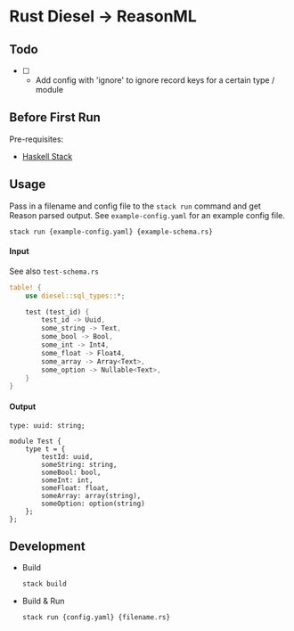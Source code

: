 # Rust Diesel -> ReasonML 

## Todo
- [ ] - Add config with 'ignore' to ignore record keys for a certain type / module

## Before First Run
Pre-requisites: 
- [Haskell Stack](https://docs.haskellstack.org/en/stable/README/)

## Usage
Pass in a filename and config file to the `stack run` command and get Reason 
parsed output. See `example-config.yaml` for an example config file.

```
stack run {example-config.yaml} {example-schema.rs}
```

#### Input
See also `test-schema.rs`
```rust
table! {
    use diesel::sql_types::*;

    test (test_id) {
        test_id -> Uuid,
        some_string -> Text,
        some_bool -> Bool,
        some_int -> Int4,
        some_float -> Float4,
        some_array -> Array<Text>,
        some_option -> Nullable<Text>,
    }
}
```
#### Output
```reason
type: uuid: string;

module Test {
	type t = {
		testId: uuid,
		someString: string,
		someBool: bool,
		someInt: int,
		someFloat: float,
		someArray: array(string),
		someOption: option(string)
	};
};
```

## Development

- Build
    ```bash
    stack build
    ```
- Build & Run
    ```bash
    stack run {config.yaml} {filename.rs} 
    ```
